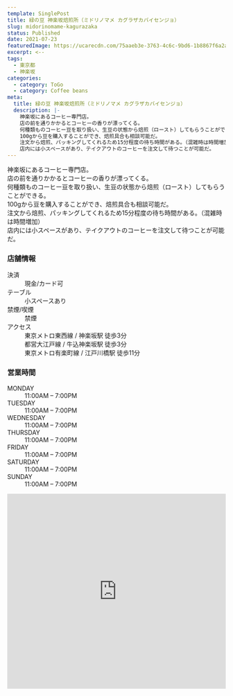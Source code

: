 ```yaml
---
template: SinglePost
title: 緑の豆 神楽坂焙煎所（ミドリノマメ カグラザカバイセンジョ）
slug: midorinomame-kagurazaka
status: Published
date: 2021-07-23
featuredImage: https://ucarecdn.com/75aaeb3e-3763-4c6c-9bd6-1b8867f6a2a7/
excerpt: <--
tags:
  - 東京都
  - 神楽坂
categories:
  - category: ToGo
  - category: Coffee beans
meta:
  title: 緑の豆 神楽坂焙煎所（ミドリノマメ カグラザカバイセンジョ）
  description: |-
    神楽坂にあるコーヒー専門店。
    店の前を通りかかるとコーヒーの香りが漂ってくる。
    何種類ものコーヒー豆を取り扱い、生豆の状態から焙煎（ロースト）してもらうことができる。
    100gから豆を購入することができ、焙煎具合も相談可能だ。
    注文から焙煎、パッキングしてくれるため15分程度の待ち時間がある。（混雑時は時間増加）
    店内には小スペースがあり、テイクアウトのコーヒーを注文して待つことが可能だ。
---
```

神楽坂にあるコーヒー専門店。\
店の前を通りかかるとコーヒーの香りが漂ってくる。\
何種類ものコーヒー豆を取り扱い、生豆の状態から焙煎（ロースト）してもらうことができる。\
100gから豆を購入することができ、焙煎具合も相談可能だ。\
注文から焙煎、パッキングしてくれるため15分程度の待ち時間がある。（混雑時は時間増加）\
店内には小スペースがあり、テイクアウトのコーヒーを注文して待つことが可能だ。



### 店舗情報

<dl id="info">

<dt>決済</dt>
<dd>現金/カード可</dd>
<dt>テーブル</dt>
<dd>小スペースあり</dd>
<dt>禁煙/喫煙</dt>
<dd>禁煙</dd>
<dt>アクセス</dt>
<dd>東京メトロ東西線 / 神楽坂駅 徒歩3分</dd>
<dd>都営大江戸線 / 牛込神楽坂駅 徒歩3分</dd>
<dd>東京メトロ有楽町線 / 江戸川橋駅 徒歩11分</dd>
</dd>
</dl>

### 営業時間

<dl id="op_h">

<dt>MONDAY</dt>
<dd>11:00AM – 7:00PM</dd>
<dt>TUESDAY</dt>
<dd>11:00AM – 7:00PM</dd>
<dt>WEDNESDAY</dt>
<dd>11:00AM – 7:00PM</dd>
<dt>THURSDAY</dt>
<dd>11:00AM – 7:00PM</dd>
<dt>FRIDAY</dt>
<dd>11:00AM – 7:00PM</dd>
<dt>SATURDAY</dt>
<dd>11:00AM – 7:00PM</dd>
<dt>SUNDAY</dt>
<dd>11:00AM – 7:00PM</dd>

</dl>

<iframe src="https://www.google.com/maps/embed?pb=!1m14!1m8!1m3!1d12959.80331722236!2d139.7363197!3d35.7028276!3m2!1i1024!2i768!4f13.1!3m3!1m2!1s0x0%3A0x9250efa04c72371b!2z57eR44Gu6LGGIOelnualveWdgueEmeeFjuaJgA!5e0!3m2!1sja!2sjp!4v1584351774407!5m2!1sja!2sjp" width="100%" height="450" frameborder="0" style="border:0;" allowfullscreen="" aria-hidden="false" tabindex="0"></iframe>